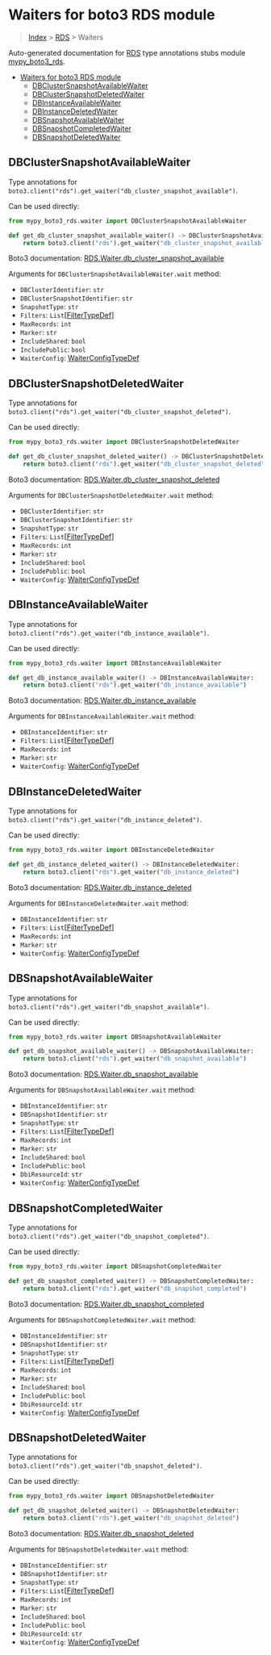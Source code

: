 # Waiters for boto3 RDS module

> [Index](..) > [RDS](.) > Waiters

Auto-generated documentation for
[RDS](https://boto3.amazonaws.com/v1/documentation/api/1.17.75/reference/services/rds.html#RDS)
type annotations stubs module
[mypy_boto3_rds](https://pypi.org/project/mypy-boto3-rds/).

- [Waiters for boto3 RDS module](#waiters-for-boto3-rds-module)
  - [DBClusterSnapshotAvailableWaiter](#dbclustersnapshotavailablewaiter)
  - [DBClusterSnapshotDeletedWaiter](#dbclustersnapshotdeletedwaiter)
  - [DBInstanceAvailableWaiter](#dbinstanceavailablewaiter)
  - [DBInstanceDeletedWaiter](#dbinstancedeletedwaiter)
  - [DBSnapshotAvailableWaiter](#dbsnapshotavailablewaiter)
  - [DBSnapshotCompletedWaiter](#dbsnapshotcompletedwaiter)
  - [DBSnapshotDeletedWaiter](#dbsnapshotdeletedwaiter)

## DBClusterSnapshotAvailableWaiter

Type annotations for
`boto3.client("rds").get_waiter("db_cluster_snapshot_available")`.

Can be used directly:

```python
from mypy_boto3_rds.waiter import DBClusterSnapshotAvailableWaiter

def get_db_cluster_snapshot_available_waiter() -> DBClusterSnapshotAvailableWaiter:
    return boto3.client("rds").get_waiter("db_cluster_snapshot_available")
```

Boto3 documentation:
[RDS.Waiter.db_cluster_snapshot_available](https://boto3.amazonaws.com/v1/documentation/api/1.17.75/reference/services/rds.html#RDS.Waiter.db_cluster_snapshot_available)

Arguments for `DBClusterSnapshotAvailableWaiter.wait` method:

- `DBClusterIdentifier`: `str`
- `DBClusterSnapshotIdentifier`: `str`
- `SnapshotType`: `str`
- `Filters`: `List`\[[FilterTypeDef](./type_defs.md#filtertypedef)\]
- `MaxRecords`: `int`
- `Marker`: `str`
- `IncludeShared`: `bool`
- `IncludePublic`: `bool`
- `WaiterConfig`: [WaiterConfigTypeDef](./type_defs.md#waiterconfigtypedef)

## DBClusterSnapshotDeletedWaiter

Type annotations for
`boto3.client("rds").get_waiter("db_cluster_snapshot_deleted")`.

Can be used directly:

```python
from mypy_boto3_rds.waiter import DBClusterSnapshotDeletedWaiter

def get_db_cluster_snapshot_deleted_waiter() -> DBClusterSnapshotDeletedWaiter:
    return boto3.client("rds").get_waiter("db_cluster_snapshot_deleted")
```

Boto3 documentation:
[RDS.Waiter.db_cluster_snapshot_deleted](https://boto3.amazonaws.com/v1/documentation/api/1.17.75/reference/services/rds.html#RDS.Waiter.db_cluster_snapshot_deleted)

Arguments for `DBClusterSnapshotDeletedWaiter.wait` method:

- `DBClusterIdentifier`: `str`
- `DBClusterSnapshotIdentifier`: `str`
- `SnapshotType`: `str`
- `Filters`: `List`\[[FilterTypeDef](./type_defs.md#filtertypedef)\]
- `MaxRecords`: `int`
- `Marker`: `str`
- `IncludeShared`: `bool`
- `IncludePublic`: `bool`
- `WaiterConfig`: [WaiterConfigTypeDef](./type_defs.md#waiterconfigtypedef)

## DBInstanceAvailableWaiter

Type annotations for `boto3.client("rds").get_waiter("db_instance_available")`.

Can be used directly:

```python
from mypy_boto3_rds.waiter import DBInstanceAvailableWaiter

def get_db_instance_available_waiter() -> DBInstanceAvailableWaiter:
    return boto3.client("rds").get_waiter("db_instance_available")
```

Boto3 documentation:
[RDS.Waiter.db_instance_available](https://boto3.amazonaws.com/v1/documentation/api/1.17.75/reference/services/rds.html#RDS.Waiter.db_instance_available)

Arguments for `DBInstanceAvailableWaiter.wait` method:

- `DBInstanceIdentifier`: `str`
- `Filters`: `List`\[[FilterTypeDef](./type_defs.md#filtertypedef)\]
- `MaxRecords`: `int`
- `Marker`: `str`
- `WaiterConfig`: [WaiterConfigTypeDef](./type_defs.md#waiterconfigtypedef)

## DBInstanceDeletedWaiter

Type annotations for `boto3.client("rds").get_waiter("db_instance_deleted")`.

Can be used directly:

```python
from mypy_boto3_rds.waiter import DBInstanceDeletedWaiter

def get_db_instance_deleted_waiter() -> DBInstanceDeletedWaiter:
    return boto3.client("rds").get_waiter("db_instance_deleted")
```

Boto3 documentation:
[RDS.Waiter.db_instance_deleted](https://boto3.amazonaws.com/v1/documentation/api/1.17.75/reference/services/rds.html#RDS.Waiter.db_instance_deleted)

Arguments for `DBInstanceDeletedWaiter.wait` method:

- `DBInstanceIdentifier`: `str`
- `Filters`: `List`\[[FilterTypeDef](./type_defs.md#filtertypedef)\]
- `MaxRecords`: `int`
- `Marker`: `str`
- `WaiterConfig`: [WaiterConfigTypeDef](./type_defs.md#waiterconfigtypedef)

## DBSnapshotAvailableWaiter

Type annotations for `boto3.client("rds").get_waiter("db_snapshot_available")`.

Can be used directly:

```python
from mypy_boto3_rds.waiter import DBSnapshotAvailableWaiter

def get_db_snapshot_available_waiter() -> DBSnapshotAvailableWaiter:
    return boto3.client("rds").get_waiter("db_snapshot_available")
```

Boto3 documentation:
[RDS.Waiter.db_snapshot_available](https://boto3.amazonaws.com/v1/documentation/api/1.17.75/reference/services/rds.html#RDS.Waiter.db_snapshot_available)

Arguments for `DBSnapshotAvailableWaiter.wait` method:

- `DBInstanceIdentifier`: `str`
- `DBSnapshotIdentifier`: `str`
- `SnapshotType`: `str`
- `Filters`: `List`\[[FilterTypeDef](./type_defs.md#filtertypedef)\]
- `MaxRecords`: `int`
- `Marker`: `str`
- `IncludeShared`: `bool`
- `IncludePublic`: `bool`
- `DbiResourceId`: `str`
- `WaiterConfig`: [WaiterConfigTypeDef](./type_defs.md#waiterconfigtypedef)

## DBSnapshotCompletedWaiter

Type annotations for `boto3.client("rds").get_waiter("db_snapshot_completed")`.

Can be used directly:

```python
from mypy_boto3_rds.waiter import DBSnapshotCompletedWaiter

def get_db_snapshot_completed_waiter() -> DBSnapshotCompletedWaiter:
    return boto3.client("rds").get_waiter("db_snapshot_completed")
```

Boto3 documentation:
[RDS.Waiter.db_snapshot_completed](https://boto3.amazonaws.com/v1/documentation/api/1.17.75/reference/services/rds.html#RDS.Waiter.db_snapshot_completed)

Arguments for `DBSnapshotCompletedWaiter.wait` method:

- `DBInstanceIdentifier`: `str`
- `DBSnapshotIdentifier`: `str`
- `SnapshotType`: `str`
- `Filters`: `List`\[[FilterTypeDef](./type_defs.md#filtertypedef)\]
- `MaxRecords`: `int`
- `Marker`: `str`
- `IncludeShared`: `bool`
- `IncludePublic`: `bool`
- `DbiResourceId`: `str`
- `WaiterConfig`: [WaiterConfigTypeDef](./type_defs.md#waiterconfigtypedef)

## DBSnapshotDeletedWaiter

Type annotations for `boto3.client("rds").get_waiter("db_snapshot_deleted")`.

Can be used directly:

```python
from mypy_boto3_rds.waiter import DBSnapshotDeletedWaiter

def get_db_snapshot_deleted_waiter() -> DBSnapshotDeletedWaiter:
    return boto3.client("rds").get_waiter("db_snapshot_deleted")
```

Boto3 documentation:
[RDS.Waiter.db_snapshot_deleted](https://boto3.amazonaws.com/v1/documentation/api/1.17.75/reference/services/rds.html#RDS.Waiter.db_snapshot_deleted)

Arguments for `DBSnapshotDeletedWaiter.wait` method:

- `DBInstanceIdentifier`: `str`
- `DBSnapshotIdentifier`: `str`
- `SnapshotType`: `str`
- `Filters`: `List`\[[FilterTypeDef](./type_defs.md#filtertypedef)\]
- `MaxRecords`: `int`
- `Marker`: `str`
- `IncludeShared`: `bool`
- `IncludePublic`: `bool`
- `DbiResourceId`: `str`
- `WaiterConfig`: [WaiterConfigTypeDef](./type_defs.md#waiterconfigtypedef)
